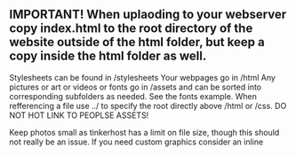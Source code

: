 ## IMPORTANT! When uplaoding to your webserver copy index.html to the root directory of the website outside of the html folder, but keep a copy inside the html folder as well.

Stylesheets can be found in /stylesheets
Your webpages go in /html
Any pictures or art or videos or fonts go in /assets and can be sorted into corresponding subfolders as needed. See the fonts example.
When refferencing a file use ../ to specify the root directly above /html or /css.
DO NOT HOT LINK TO PEOPLSE ASSETS!

Keep photos small as tinkerhost has a limit on file size, though this should not really be an issue. If you need custom graphics consider an inline <svg>